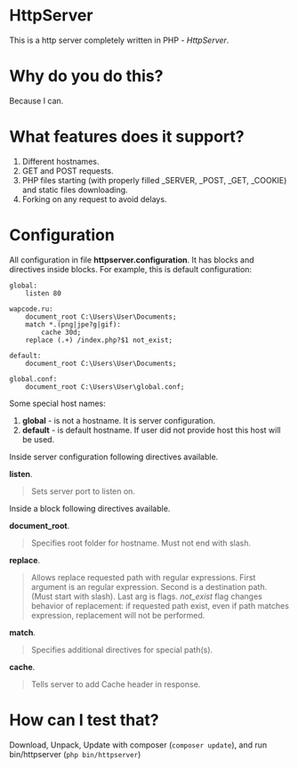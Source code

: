 # HttpServer
This is a http server completely written in PHP - *HttpServer*.

# Why do you do this?
Because I can.

# What features does it support?
1. Different hostnames.
2. GET and POST requests.
3. PHP files starting (with properly filled _SERVER, _POST, _GET, _COOKIE) and static files downloading.
4. Forking on any request to avoid delays.

# Configuration
All configuration in file **httpserver.configuration**.
It has blocks and directives inside blocks.
For example, this is default configuration:
```
global:
    listen 80

wapcode.ru:
    document_root C:\Users\User\Documents;
    match *.(png|jpe?g|gif):
        cache 30d;
    replace (.+) /index.php?$1 not_exist;

default:
    document_root C:\Users\User\Documents;

global.conf:
    document_root C:\Users\User\global.conf;

```

Some special host names:

1. **global** - is not a hostname. It is server configuration.
2. **default** - is default hostname. If user did not provide host this host will be used.

Inside server configuration following directives available.

**listen**.
> Sets server port to listen on.

Inside a block following directives available.

**document_root**.
> Specifies root folder for hostname. Must not end with slash.

**replace**.
> Allows replace requested path with regular expressions. First argument is an regular expression. Second is a destination path. (Must start with slash). Last arg is flags. *not_exist* flag changes behavior of replacement: if requested path exist, even if path matches expression, replacement will not be performed.
 
**match**.
> Specifies additional directives for special path(s).

**cache**.
> Tells server to add Cache header in response.

# How can I test that?
Download, Unpack, Update with composer (`composer update`), and run bin/httpserver (`php bin/httpserver`)
